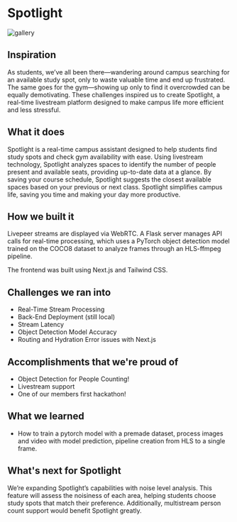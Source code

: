# Spotlight
![gallery](https://github.com/user-attachments/assets/faec626a-6d92-4939-8628-1c4249724eef)


## Inspiration
As students, we’ve all been there—wandering around campus searching for an available study spot, only to waste valuable time and end up frustrated. The same goes for the gym—showing up only to find it overcrowded can be equally demotivating. These challenges inspired us to create Spotlight, a real-time livestream platform designed to make campus life more efficient and less stressful.
## What it does
Spotlight is a real-time campus assistant designed to help students find study spots and check gym availability with ease. Using livestream technology, Spotlight analyzes spaces to identify the number of people present and available seats, providing up-to-date data at a glance.
By saving your course schedule, Spotlight suggests the closest available spaces based on your previous or next class. Spotlight simplifies campus life, saving you time and making your day more productive.
## How we built it
Livepeer streams are displayed via WebRTC. A Flask server manages API calls for real-time processing, which uses a PyTorch object detection model trained on the COCO8 dataset to analyze frames through an HLS-ffmpeg pipeline.

The frontend was built using Next.js and Tailwind CSS.

## Challenges we ran into
- Real-Time Stream Processing
- Back-End Deployment (still local)
- Stream Latency
- Object Detection Model Accuracy
- Routing and Hydration Error issues with Next.js

## Accomplishments that we're proud of
- Object Detection for People Counting!
- Livestream support
- One of our members first hackathon! 

## What we learned
- How to train a pytorch model with a premade dataset, process images and video with model prediction, pipeline creation from HLS to a single frame.

## What's next for Spotlight
We’re expanding Spotlight’s capabilities with noise level analysis. This feature will assess the noisiness of each area, helping students choose study spots that match their preference. Additionally, multistream person count support would benefit Spotlight greatly.

